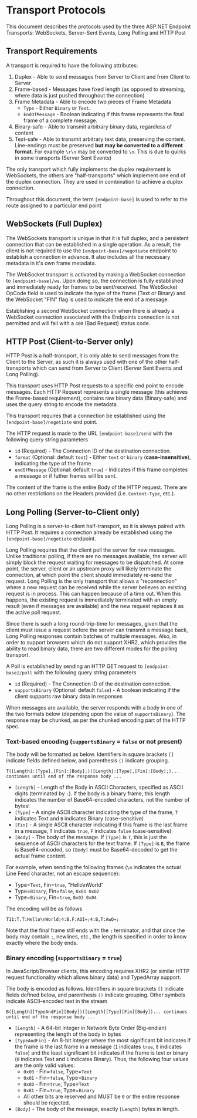 # Transport Protocols

This document describes the protocols used by the three ASP.NET Endpoint Transports: WebSockets, Server-Sent Events, Long Polling and HTTP Post

## Transport Requirements

A transport is required to have the following attributes:

1. Duplex - Able to send messages from Server to Client and from Client to Server
1. Frame-based - Messages have fixed length (as opposed to streaming, where data is just pushed throughout the connection)
1. Frame Metadata - Able to encode two pieces of Frame Metadata
    * `Type` - Either `Binary` or `Text`.
    * `EndOfMessage` - Boolean indicating if this frame represents the final frame of a complete message.
1. Binary-safe - Able to transmit arbitrary binary data, regardless of content
1. Text-safe - Able to transmit arbitrary text data, preserving the content. Line-endings must be preserved **but may be converted to a different format**. For example `\r\n` may be converted to `\n`. This is due to quirks in some transports (Server Sent Events)

The only transport which fully implements the duplex requirement is WebSockets, the others are "half-transports" which implement one end of the duplex connection. They are used in combination to achieve a duplex connection.

Throughout this document, the term `[endpoint-base]` is used to refer to the route assigned to a particular end point

## WebSockets (Full Duplex)

The WebSockets transport is unique in that it is full duplex, and a persistent connection that can be established in a single operation. As a result, the client is not required to use the `[endpoint-base]/negotiate` endpoint to establish a connection in advance. It also includes all the necessary metadata in it's own frame metadata.

The WebSocket transport is activated by making a WebSocket connection to `[endpoint-base]/ws`. Upon doing so, the connection is fully established and immediately ready for frames to be sent/received. The WebSocket OpCode field is used to indicate the type of the frame (Text or Binary) and the WebSocket "FIN" flag is used to indicate the end of a message.

Establishing a second WebSocket connection when there is already a WebSocket connection associated with the Endpoints connection is not permitted and will fail with a `400` (Bad Request) status code.

## HTTP Post (Client-to-Server only)

HTTP Post is a half-transport, it is only able to send messages from the Client to the Server, as such it is always used with one of the other half-transports which can send from Server to Client (Server Sent Events and Long Polling).

This transport uses HTTP Post requests to a specific end point to encode messages. Each HTTP Request represents a single message (this achieves the Frame-based requirement), contains raw binary data (Binary-safe) and uses the query string to encode the metadata.

This transport requires that a connection be established using the `[endpoint-base]/negotiate` end point.

The HTTP request is made to the URL `[endpoint-base]/send` with the following query string parameters

* `id` (Required) - The Connection ID of the destination connection.
* `format` (Optional: default `text`) - Either `text` or `binary` (**case-insensitive**), indicating the type of the frame
* `endOfMessage` (Optional: default `true`) - Indicates if this frame completes a message or if futher frames will be sent.

The content of the frame is the entire Body of the HTTP request. There are no other restrictions on the Headers provided (i.e. `Content-Type`, etc.).

## Long Polling (Server-to-Client only)

Long Polling is a server-to-client half-transport, so it is always paired with HTTP Post. It requires a connection already be established using the `[endpoint-base]/negotiate` endpoint.

Long Polling requires that the client poll the server for new messages. Unlike traditional polling, if there are no messages available, the server will simply block the request waiting for messages to be dispatched. At some point, the server, client or an upstream proxy will likely terminate the connection, at which point the client should immediately re-send the request. Long Polling is the only transport that allows a "reconnection" where a new request can be received while the server believes an existing request is in process. This can happen because of a time out. When this happens, the existing request is immediately terminated with an empty result (even if messages are available) and the new request replaces it as the active poll request.

Since there is such a long round-trip-time for messages, given that the client must issue a request before the server can transmit a message back, Long Polling responses contain batches of multiple messages. Also, in order to support browsers which do not support XHR2, which provides the ability to read binary data, there are two different modes for the polling transport.

A Poll is established by sending an HTTP GET request to `[endpoint-base]/poll` with the following query string parameters

* `id` (Required) - The Connection ID of the destination connection.
* `supportsBinary` (Optional: default `false`) - A boolean indicating if the client supports raw binary data in responses

When messages are available, the server responds with a body in one of the two formats below (depending upon the value of `supportsBinary`). The response may be chunked, as per the chunked encoding part of the HTTP spec.

### Text-based encoding (`supportsBinary` = `false` or not present)

The body will be formatted as below. Identifiers in square brackets `[]` indicate fields defined below, and parenthesis `()` indicate grouping.

```
T([Length]:[Type],[Fin]:[Body];)([Length]:[Type],[Fin]:[Body];)... continues until end of the response body ...
```

* `[Length]` - Length of the Body in ASCII Characters, specified as ASCII digits (terminated by `:`). If the body is a binary frame, this length indicates the number of Base64-encoded characters, not the number of bytes!
* `[Type]` - A single ASCII character indicating the type of the frame, `T` indicates Text and `B` indicates Binary (case-sensitive)
* `[Fin]` - A single ASCII character indicating if this frame is the last frame in a message, `T` indicates `true`, `F` indicates `false` (case-sensitive)
* `[Body]` - The body of the message. If `[Type]` is `T`, this is just the sequence of ASCII characters for the text frame. If `[Type]` is `B`, the frame is Base64-encoded, so `[Body]` must be Base64-decoded to get the actual frame content.

For example, when sending the following frames (`\n` indicates the actual Line Feed character, not an escape sequence):

* Type=`Text`, Fin=`true`, "Hello\nWorld"
* Type=`Binary`, Fin=`false`, `0x01 0x02`
* Type=`Binary`, Fin=`true`, `0x03 0x04`

The encoding will be as follows

```
T11:T,T:Hello\nWorld;4:B,F:AQI=;4:B,T:AwQ=;
```

Note that the final frame still ends with the `;` terminator, and that since the body may contain `;`, newlines, etc., the length is specified in order to know exactly where the body ends.

### Binary encoding (`supportsBinary` = `true`)

In JavaScript/Browser clients, this encoding requires XHR2 (or similar HTTP request functionality which allows binary data) and TypedArray support.

The body is encoded as follows. Identifiers in square brackets `[]` indicate fields defined below, and parenthesis `()` indicate grouping. Other symbols indicate ASCII-encoded text in the stream

```
B([Length][TypeAndFin][Body])([Length][Type][Fin][Body])... continues until end of the response body ...
```

* `[Length]` - A 64-bit integer in Network Byte Order (Big-endian) representing the length of the body in bytes
* `[TypeAndFin]` - An 8-bit integer where the most significant bit indicates if the frame is the last frame in a message (`1` indicates `true`, `0` indicates `false`) and the least significant bit indicates if the frame is text or binary (`0` indicates Text and `1` indicates Binary). Thus, the following four values are the only valid values:
    * `0x00` - Fin=`false`, Type=`Text`
    * `0x01` - Fin=`false`, Type=`Binary`
    * `0x80` - Fin=`true`, Type=`Text`
    * `0x81` - Fin=`true`, Type=`Binary`
    * All other bits are reserved and MUST be `0` or the entire response should be rejected.
* `[Body]` - The body of the message, exactly `[Length]` bytes in length.